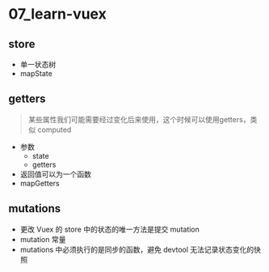 # 07_learn-vuex

## store
- 单一状态树
- mapState

## getters
> 某些属性我们可能需要经过变化后来使用，这个时候可以使用getters，类似 computed
- 参数
    - state
    - getters
- 返回值可以为一个函数
- mapGetters

## mutations
- 更改 Vuex 的 store 中的状态的唯一方法是提交 mutation
- mutation 常量
- mutations 中必须执行的是同步的函数，避免 devtool 无法记录状态变化的快照

